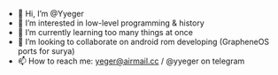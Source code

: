 - 👋 Hi, I’m @Yyeger
- 👀 I’m interested in low-level programming & history
- 🌱 I’m currently learning too many things at once
- 💞️ I’m looking to collaborate on android rom developing (GrapheneOS ports for surya)
- 📫 How to reach me: yeger@airmail.cc / @yyeger on telegram

<!---
Yyeger/Yyeger is a ✨ special ✨ repository because its `README.md` (this file) appears on your GitHub profile.
You can click the Preview link to take a look at your changes.
--->
